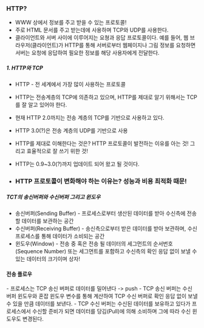 ### HTTP?
- WWW 상에서 정보를 주고 받을 수 있는 프로토콜!
- 주로 HTML 문서를 주고 받는데에 사용하며 TCP와 UDP를 사용한다.
- 클라이언트와 서버 사이에 이루어지는 요쳥과 응답 프로토콜이다. 예를 들어, 웹 브라우저(클라이언트)가 HTTP를 통해 서버로부터 웹페이지나 그림 정보를 요청하면 서버는 요청에 응답하여 필요한 정보를 해당 사용자에게 전달한다.

##### 1. HTTP와 TCP
- HTTP - 전 세계에서 가장 많이 사용하는 프로토콜
- HTTP는 전송계층의 TCP에 의존하고 있으며, HTTP를 제대로 알기 위해서는 TCP를 잘 알고 있어야 한다.
- 현재 HTTP 2.0까지는 전송 계층의 TCP를 기반으로 사용하고 있다.
- HTTP 3.0(?)은 전송 계층의 UDP를 기반으로 사용
  
- HTTP를 제대로 이해한다는 것은? HTTP 프로토콜이 발전하는 이유를 아는 것! 그리고 효율적으로 잘 쓰기 위한 것!
- HTTP는 0.9~3.0(?)까지 업데이트 되어 왔고 될 것이다.
  
- <h3>HTTP 프로토콜이 변화해야 하는 이유는? 성능과 비용 최적화 때문!</h3>
  
  
##### TCT의 송신버퍼와 수신버퍼 그리고 윈도우
- 송신버퍼(Sending Buffer) - 프로세스로부터 생산된 데이터를 받아 수신측에 전송할 데이터를 보관하는 공간
- 수신버퍼(Receiving Buffer) - 송신측으로부터 받은 데이터를 받아 보관하며, 수신 프로세스를 통해 데이터가 소비되는 공간
- 윈도우(Window) - 전송 중 혹은 전송 될 데이터의 세그먼트의 순서번호(Sequence Number) 또는 세그먼트를 포함하고 수신측의 확인 응답 없이 보낼 수 있는 데이터의 크기이며 상자!

<h4>전송 플로우</h4>
- 프로세스는 TCP 송신 버퍼로 데이터를 밀어낸다 -> push
- TCP 송신 버퍼는 수신 버퍼 윈도우와 혼잡 윈도우 변수를 통해 계산하여 TCP 수신 버퍼로 확인 응답 없이 보낼 수 있을 만큼 데이터를 보낸다.
- TCP 수신 버퍼는 수신된 데이터를 보유하고 있다가 프로세스에서 수신할 준비가 되면 데이터를 당김(Pull)에 의해 소비하며 그에 따라 수신 윈도우도 변경된다.

